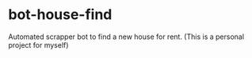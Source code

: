 # bot-house-find
Automated scrapper bot to find a new house for rent. (This is a personal project for myself)
